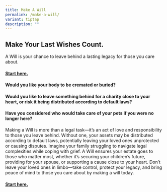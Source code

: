 ```yaml
---
title: Make A Will
permalink: /make-a-will/
variant: tiptap
description: ""
---
```

<h2><strong>Make Your Last Wishes Count.</strong></h2>
<p>A Will is your chance to leave behind a lasting legacy for those you care
about.</p>
<h4><a href="google.com" rel="noopener nofollow" target="_blank">Start here.</a></h4>
<h4>Would you like your body to be cremated or buried?</h4>
<h4>Would you like to leave something behind for a charity close to your heart, or risk it being distributed according to default laws?</h4>
<h4>Have you considered who would take care of your pets if you were no longer here?</h4>
<p>Making a Will is more than a legal task—it’s an act of love and responsibility
to those you leave behind. Without one, your assets may be distributed
according to default laws, potentially leaving your loved ones unprotected
or causing disputes. Imagine your family struggling to navigate legal complexities
while coping with grief. A Will ensures your estate goes to those who matter
most, whether it’s securing your children’s future, providing for your
spouse, or supporting a cause close to your heart. Don’t leave your loved
ones in limbo—take control, protect your legacy, and bring peace of mind
to those you care about by making a will today.</p>
<h4><a href="google.com" rel="noopener nofollow" target="_blank">Start here.</a></h4>
<p></p>